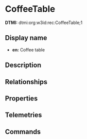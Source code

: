 # CoffeeTable
**DTMI:** dtmi:org:w3id:rec:CoffeeTable;1
## Display name
- **en:** Coffee table
## Description
## Relationships
## Properties
## Telemetries
## Commands
